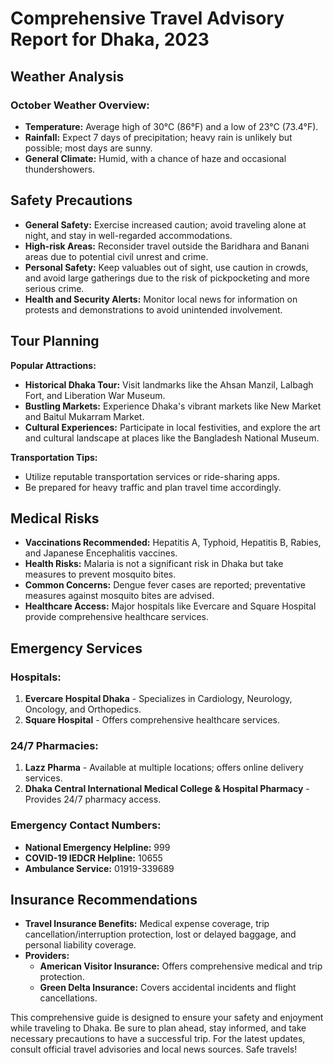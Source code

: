 # Comprehensive Travel Advisory Report for Dhaka, 2023

## Weather Analysis

### October Weather Overview:
- **Temperature:** Average high of 30°C (86°F) and a low of 23°C (73.4°F).
- **Rainfall:** Expect 7 days of precipitation; heavy rain is unlikely but possible; most days are sunny.
- **General Climate:** Humid, with a chance of haze and occasional thundershowers.

## Safety Precautions

- **General Safety:** Exercise increased caution; avoid traveling alone at night, and stay in well-regarded accommodations.
- **High-risk Areas:** Reconsider travel outside the Baridhara and Banani areas due to potential civil unrest and crime.
- **Personal Safety:** Keep valuables out of sight, use caution in crowds, and avoid large gatherings due to the risk of pickpocketing and more serious crime.
- **Health and Security Alerts:** Monitor local news for information on protests and demonstrations to avoid unintended involvement.

## Tour Planning

**Popular Attractions:**
- **Historical Dhaka Tour:** Visit landmarks like the Ahsan Manzil, Lalbagh Fort, and Liberation War Museum.
- **Bustling Markets:** Experience Dhaka's vibrant markets like New Market and Baitul Mukarram Market.
- **Cultural Experiences:** Participate in local festivities, and explore the art and cultural landscape at places like the Bangladesh National Museum.

**Transportation Tips:**
- Utilize reputable transportation services or ride-sharing apps.
- Be prepared for heavy traffic and plan travel time accordingly.

## Medical Risks

- **Vaccinations Recommended:** Hepatitis A, Typhoid, Hepatitis B, Rabies, and Japanese Encephalitis vaccines.
- **Health Risks:** Malaria is not a significant risk in Dhaka but take measures to prevent mosquito bites.
- **Common Concerns:** Dengue fever cases are reported; preventative measures against mosquito bites are advised.
- **Healthcare Access:** Major hospitals like Evercare and Square Hospital provide comprehensive healthcare services.

## Emergency Services

### Hospitals:
1. **Evercare Hospital Dhaka** - Specializes in Cardiology, Neurology, Oncology, and Orthopedics.
2. **Square Hospital** - Offers comprehensive healthcare services.

### 24/7 Pharmacies:
1. **Lazz Pharma** - Available at multiple locations; offers online delivery services.
2. **Dhaka Central International Medical College & Hospital Pharmacy** - Provides 24/7 pharmacy access.

### Emergency Contact Numbers:
- **National Emergency Helpline:** 999
- **COVID-19 IEDCR Helpline:** 10655
- **Ambulance Service:** 01919-339689

## Insurance Recommendations

- **Travel Insurance Benefits:** Medical expense coverage, trip cancellation/interruption protection, lost or delayed baggage, and personal liability coverage.
- **Providers:**
  - **American Visitor Insurance:** Offers comprehensive medical and trip protection.
  - **Green Delta Insurance:** Covers accidental incidents and flight cancellations.

This comprehensive guide is designed to ensure your safety and enjoyment while traveling to Dhaka. Be sure to plan ahead, stay informed, and take necessary precautions to have a successful trip. For the latest updates, consult official travel advisories and local news sources. Safe travels!
```